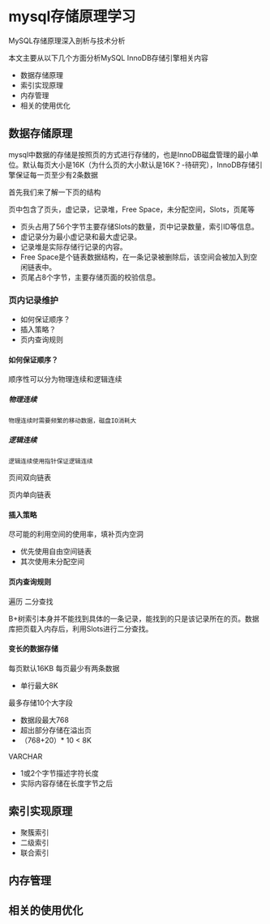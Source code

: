 # mysql存储原理学习


MySQL存储原理深入剖析与技术分析

<!--more-->

本文主要从以下几个方面分析MySQL InnoDB存储引擎相关内容

- 数据存储原理
- 索引实现原理
- 内存管理
- 相关的使用优化

## 数据存储原理

mysql中数据的存储是按照页的方式进行存储的，也是InnoDB磁盘管理的最小单位。默认每页大小是16K（为什么页的大小默认是16K？-待研究），InnoDB存储引擎保证每一页至少有2条数据

首先我们来了解一下页的结构

页中包含了页头，虚记录，记录堆，Free Space，未分配空间，Slots，页尾等

- 页头占用了56个字节主要存储Slots的数量，页中记录数量，索引ID等信息。
- 虚记录分为最小虚记录和最大虚记录。
- 记录堆是实际存储行记录的内容。
- Free Space是个链表数据结构，在一条记录被删除后，该空间会被加入到空闲链表中。
- 页尾占8个字节，主要存储页面的校验信息。

### 页内记录维护

- 如何保证顺序？
- 插入策略？
- 页内查询规则

#### 如何保证顺序？

顺序性可以分为物理连续和逻辑连续

##### 物理连续

``` text
物理连续时需要频繁的移动数据，磁盘IO消耗大
```

##### 逻辑连续

``` text
逻辑连续使用指针保证逻辑连续
```

页间双向链表

页内单向链表

#### 插入策略

尽可能的利用空间的使用率，填补页内空洞

- 优先使用自由空间链表
- 其次使用未分配空间

#### 页内查询规则

遍历
二分查找

B+树索引本身并不能找到具体的一条记录，能找到的只是该记录所在的页。数据库把页载入内存后，利用Slots进行二分查找。

#### 变长的数据存储

每页默认16KB
每页最少有两条数据

- 单行最大8K

最多存储10个大字段

- 数据段最大768
- 超出部分存储在溢出页
- （768+20）* 10 < 8K

VARCHAR

- 1或2个字节描述字符长度
- 实际内容存储在长度字节之后

## 索引实现原理

- 聚簇索引
- 二级索引
- 联合索引

## 内存管理

## 相关的使用优化